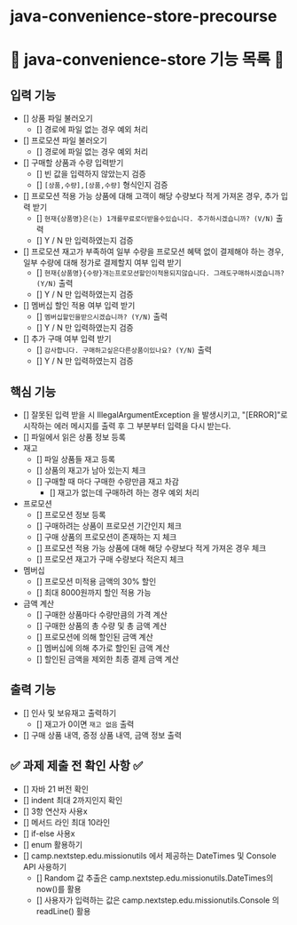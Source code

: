 # java-convenience-store-precourse

# 📝 java-convenience-store 기능 목록 📝

## 입력 기능

- [] 상품 파일 불러오기
    - [] 경로에 파일 없는 경우 예외 처리
- [] 프로모션 파일 불러오기
    - [] 경로에 파일 없는 경우 예외 처리
- [] 구매할 상품과 수량 입력받기
    - [] 빈 값을 입력하지 않았는지 검증
    - [] `[상품,수량],[상품,수량]` 형식인지 검증
- [] 프로모션 적용 가능 상품에 대해 고객이 해당 수량보다 적게 가져온 경우, 추가 입력 받기
    - [] `현재{상품명}은(는) 1개를무료로더받을수있습니다. 추가하시겠습니까? (V/N)` 출력
    - [] Y / N 만 입력하였는지 검증
- [] 프로모션 재고가 부족하여 일부 수량을 프로모션 혜택 없이 결제해야 하는 경우, 일부 수량에 대해 정가로 결제할지 여부 입력 받기
    - [] `현재{상품명}{수량}개는프로모션할인이적용되지않습니다. 그래도구매하시겠습니까? (Y/N)` 출력
    - [] Y / N 만 입력하였는지 검증
- [] 멤버십 할인 적용 여부 입력 받기
    - [] `멤버십할인을받으시겠습니까? (Y/N)` 출력
    - [] Y / N 만 입력하였는지 검증
- [] 추가 구매 여부 입력 받기
    - [] `감사합니다. 구매하고싶은다른상품이있나요? (Y/N)` 출력
    - [] Y / N 만 입력하였는지 검증

## 핵심 기능

- [] 잘못된 입력 받을 시 IllegalArgumentException 을 발생시키고,
  "[ERROR]"로 시작하는 에러 메시지를 출력 후 그 부분부터 입력을 다시 받는다.
- [] 파일에서 읽은 상품 정보 등록
- 재고
    - [] 파일 상품들 재고 등록
    - [] 상품의 재고가 남아 있는지 체크
    - [] 구매할 때 마다 구매한 수량만큼 재고 차감
        - [] 재고가 없는데 구매하려 하는 경우 예외 처리
- 프로모션
    - [] 프로모션 정보 등록
    - [] 구매하려는 상품이 프로모션 기간인지 체크
    - [] 구매 상품의 프로모션이 존재하는 지 체크
    - [] 프로모션 적용 가능 상품에 대해 해당 수량보다 적게 가져온 경우 체크
    - [] 프로모션 재고가 구매 수량보다 적은지 체크
- 멤버십
    - [] 프로모션 미적용 금액의 30% 할인
    - [] 최대 8000원까지 할인 적용 가능
- 금액 계산
    - [] 구매한 상품마다 수량만큼의 가격 계산
    - [] 구매한 상품의 총 수량 및 총 금액 계산
    - [] 프로모션에 의해 할인된 금액 계산
    - [] 멤버십에 의해 추가로 할인된 금액 계산
    - [] 할인된 금액을 제외한 최종 결제 금액 계산
  
## 출력 기능

- [] 인사 및 보유재고 출력하기
    - [] 재고가 0이면 `재고 없음` 출력
- [] 구매 상품 내역, 증정 상품 내역, 금액 정보 출력

## ✅ 과제 제출 전 확인 사항 ✅

- [] 자바 21 버전 확인
- [] indent 최대 2까지인지 확인
- [] 3항 연산자 사용x
- [] 메서드 라인 최대 10라인
- [] if-else 사용x
- [] enum 활용하기
- [] camp.nextstep.edu.missionutils 에서 제공하는 DateTimes 및 Console API 사용하기
    - [] Random 값 추출은 camp.nextstep.edu.missionutils.DateTimes의 now()를 활용
    - [] 사용자가 입력하는 값은 camp.nextstep.edu.missionutils.Console 의 readLine() 활용
